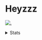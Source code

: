 # Heyzzz  

[![.](https://skillicons.dev/icons?i=js,ts,nextjs,nestjs,mongodb)](https://skillicons.dev)  

<details>
<summary>Stats</summary
<!--START_SECTION:waka-->

```txt
TypeScript    5 hrs 24 mins   ████████████▒░░░░░░░░░░░░   49.09 %
CSS           5 hrs 1 min     ███████████▒░░░░░░░░░░░░░   45.60 %
JSON          31 mins         █▒░░░░░░░░░░░░░░░░░░░░░░░   04.84 %
JavaScript    2 mins          ░░░░░░░░░░░░░░░░░░░░░░░░░   00.39 %
Image (svg)   0 secs          ░░░░░░░░░░░░░░░░░░░░░░░░░   00.05 %
```

<!--END_SECTION:waka-->
</details>
